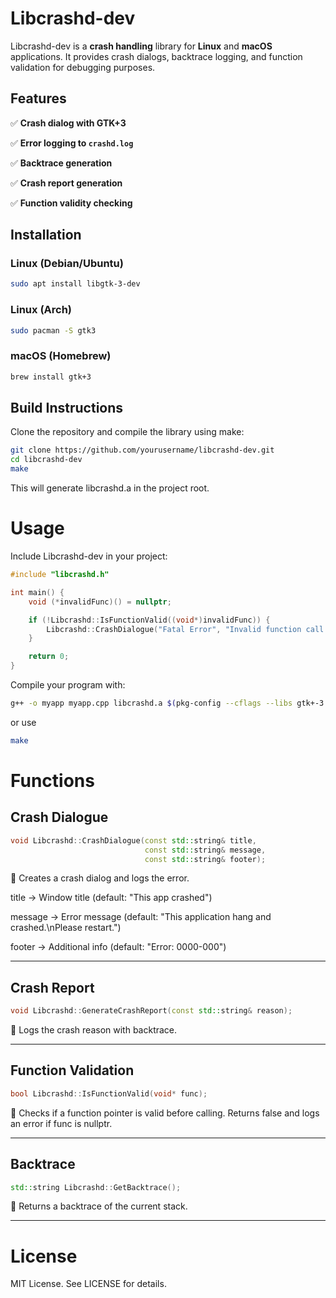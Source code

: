# Libcrashd-dev

Libcrashd-dev is a **crash handling** library for **Linux** and **macOS** applications.
It provides crash dialogs, backtrace logging, and function validation for debugging purposes.

## Features
✅ **Crash dialog with GTK+3**


✅ **Error logging to `crashd.log`**


✅ **Backtrace generation**


✅ **Crash report generation**


✅ **Function validity checking**

## Installation

### **Linux (Debian/Ubuntu)**
```sh
sudo apt install libgtk-3-dev
```

### Linux (Arch)

```sh
sudo pacman -S gtk3
```

### macOS (Homebrew)

```sh
brew install gtk+3
```

## Build Instructions

Clone the repository and compile the library using make:

```bash
git clone https://github.com/yourusername/libcrashd-dev.git
cd libcrashd-dev
make
```

This will generate libcrashd.a in the project root.

# Usage

Include Libcrashd-dev in your project:

```cpp
#include "libcrashd.h"

int main() {
    void (*invalidFunc)() = nullptr;

    if (!Libcrashd::IsFunctionValid((void*)invalidFunc)) {
        Libcrashd::CrashDialogue("Fatal Error", "Invalid function call detected!", "Error: 9999-000");
    }

    return 0;
}
```

Compile your program with:

```bash
g++ -o myapp myapp.cpp libcrashd.a $(pkg-config --cflags --libs gtk+-3.0)
```

or use 
```sh
make
```



# Functions

## Crash Dialogue

```cpp
void Libcrashd::CrashDialogue(const std::string& title,
                              const std::string& message,
                              const std::string& footer);
```

📌 Creates a crash dialog and logs the error.

title → Window title (default: "This app crashed")

message → Error message (default: "This application hang and crashed.\nPlease restart.")

footer → Additional info (default: "Error: 0000-000")



---

## Crash Report

```cpp
void Libcrashd::GenerateCrashReport(const std::string& reason);
```

📌 Logs the crash reason with backtrace.


---

## Function Validation

```cpp
bool Libcrashd::IsFunctionValid(void* func);
```

📌 Checks if a function pointer is valid before calling.
Returns false and logs an error if func is nullptr.


---

## Backtrace

```cpp
std::string Libcrashd::GetBacktrace();
```

📌 Returns a backtrace of the current stack.


---

# License

MIT License. See LICENSE for details.
